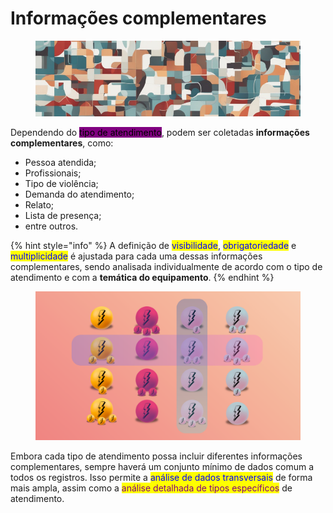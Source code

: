 # Informações complementares

<figure><img src="../../.gitbook/assets/image (4) (1).png" alt=""><figcaption></figcaption></figure>

Dependendo do <mark style="background-color:purple;">tipo de atendimento</mark>, podem ser coletadas **informações complementares**, como:

* Pessoa atendida;
* Profissionais;
* Tipo de violência;
* Demanda do atendimento;
* Relato;
* Lista de presença;
* entre outros.

{% hint style="info" %}
A definição de <mark style="color:blue;">visibilidade</mark>, <mark style="color:blue;">obrigatoriedade</mark> e <mark style="color:blue;">multiplicidade</mark> é ajustada para cada uma dessas informações complementares, sendo analisada individualmente de acordo com o tipo de atendimento e com a **temática do equipamento**.
{% endhint %}

<figure><img src="../../.gitbook/assets/image (5) (1).png" alt=""><figcaption></figcaption></figure>

Embora cada tipo de atendimento possa incluir diferentes informações complementares, sempre haverá um conjunto mínimo de dados comum a todos os registros. Isso permite a <mark style="color:blue;">análise de dados transversais</mark> de forma mais ampla, assim como a <mark style="color:purple;">análise detalhada de tipos específicos</mark> de atendimento.
